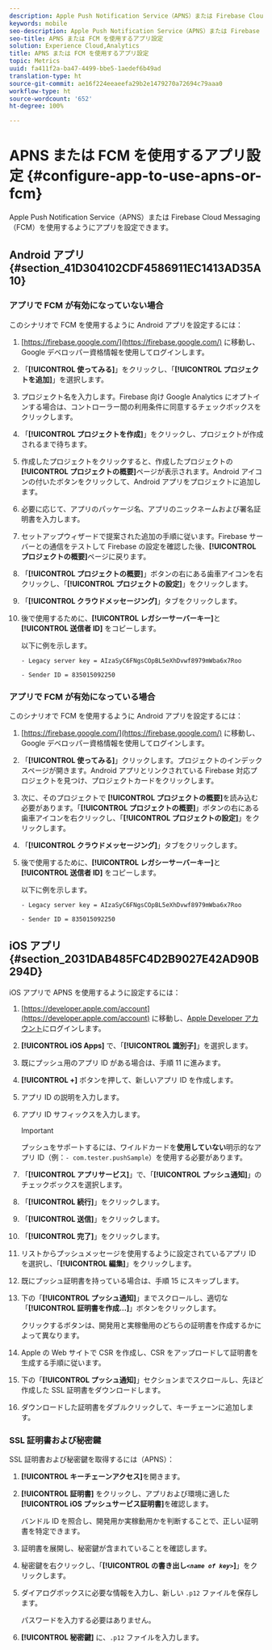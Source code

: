 ```yaml
---
description: Apple Push Notification Service（APNS）または Firebase Cloud Messaging（FCM）を使用するようにアプリを設定できます。
keywords: mobile
seo-description: Apple Push Notification Service（APNS）または Firebase Cloud Messaging（FCM）を使用するようにアプリを設定できます。
seo-title: APNS または FCM を使用するアプリ設定
solution: Experience Cloud,Analytics
title: APNS または FCM を使用するアプリ設定
topic: Metrics
uuid: fa411f2a-ba47-4499-bbe5-1aedef6b49ad
translation-type: ht
source-git-commit: ae16f224eeaeefa29b2e1479270a72694c79aaa0
workflow-type: ht
source-wordcount: '652'
ht-degree: 100%

---
```



# APNS または FCM を使用するアプリ設定 {#configure-app-to-use-apns-or-fcm}

Apple Push Notification Service（APNS）または Firebase Cloud Messaging（FCM）を使用するようにアプリを設定できます。

## Android アプリ {#section_41D304102CDF4586911EC1413AD35A10}

### アプリで FCM が有効になっていない場合

このシナリオで FCM を使用するように Android アプリを設定するには：

1. [https://firebase.google.com/](https://firebase.google.com/) に移動し、Google デベロッパー資格情報を使用してログインします。

1. 「**[!UICONTROL 使ってみる]**」をクリックし、「**[!UICONTROL プロジェクトを追加]**」を選択します。

1. プロジェクト名を入力します。Firebase 向け Google Analytics にオプトインする場合は、コントローラー間の利用条件に同意するチェックボックスをクリックします。

1. 「**[!UICONTROL プロジェクトを作成]**」をクリックし、プロジェクトが作成されるまで待ちます。

1. 作成したプロジェクトをクリックすると、作成したプロジェクトの **[!UICONTROL プロジェクトの概要]**&#x200B;ページが表示されます。Android アイコンの付いたボタンをクリックして、Android アプリをプロジェクトに追加します。

1. 必要に応じて、アプリのパッケージ名、アプリのニックネームおよび署名証明書を入力します。

1. セットアップウィザードで提案された追加の手順に従います。Firebase サーバーとの通信をテストして Firebase の設定を確認した後、**[!UICONTROL プロジェクトの概要]**&#x200B;ページに戻ります。

1. 「**[!UICONTROL プロジェクトの概要]**」ボタンの右にある歯車アイコンを右クリックし、「**[!UICONTROL プロジェクトの設定]**」をクリックします。

1. 「**[!UICONTROL クラウドメッセージング]**」タブをクリックします。

1. 後で使用するために、**[!UICONTROL レガシーサーバーキー]**&#x200B;と&#x200B;**[!UICONTROL 送信者 ID]** をコピーします。

   以下に例を示します。

   ```
   - Legacy server key = AIzaSyC6FNgsCOpBL5eXhDvwf8979mWba6x7Roo
   ```

   ```
   - Sender ID = 835015092250
   ```

### アプリで FCM が有効になっている場合

このシナリオで FCM を使用するように Android アプリを設定するには：

1. [https://firebase.google.com/](https://firebase.google.com/) に移動し、Google デベロッパー資格情報を使用してログインします。

1. 「**[!UICONTROL 使ってみる]**」クリックします。プロジェクトのインデックスページが開きます。Android アプリとリンクされている Firebase 対応プロジェクトを見つけ、プロジェクトカードをクリックします。

1. 次に、そのプロジェクトで **[!UICONTROL プロジェクトの概要]**&#x200B;を読み込む必要があります。「**[!UICONTROL プロジェクトの概要]**」ボタンの右にある歯車アイコンを右クリックし、「**[!UICONTROL プロジェクトの設定]**」をクリックします。

1. 「**[!UICONTROL クラウドメッセージング]**」タブをクリックします。

1. 後で使用するために、**[!UICONTROL レガシーサーバーキー]**&#x200B;と **[!UICONTROL 送信者 ID]** をコピーします。

   以下に例を示します。

   ```
   - Legacy server key = AIzaSyC6FNgsCOpBL5eXhDvwf8979mWba6x7Roo
   ```

   ```
   - Sender ID = 835015092250
   ```



## iOS アプリ {#section_2031DAB485FC4D2B9027E42AD90B294D}

iOS アプリで APNS を使用するように設定するには：

1. [https://developer.apple.com/account](https://developer.apple.com/account) に移動し、[Apple Developer アカウント](https://developer.apple.com/account)にログインします。
1. **[!UICONTROL iOS Apps]** で、「**[!UICONTROL 識別子]**」を選択します。
1. 既にプッシュ用のアプリ ID がある場合は、手順 11 に進みます。
1. **[!UICONTROL +]** ボタンを押して、新しいアプリ ID を作成します。
1. アプリ ID の説明を入力します。
1. アプリ ID サフィックスを入力します。

   >[!IMPORTANT]
   >
   >プッシュをサポートするには、ワイルドカードを&#x200B;**使用していない**&#x200B;明示的なアプリ ID（例：`- com.tester.pushSample`）を使用する必要があります。

1. 「**[!UICONTROL アプリサービス]**」で、「**[!UICONTROL プッシュ通知]**」のチェックボックスを選択します。
1. 「**[!UICONTROL 続行]**」をクリックします。
1. 「**[!UICONTROL 送信]**」をクリックします。
1. 「**[!UICONTROL 完了]**」をクリックします。
1. リストからプッシュメッセージを使用するように設定されているアプリ ID を選択し、「**[!UICONTROL 編集]**」をクリックします。
1. 既にプッシュ証明書を持っている場合は、手順 15 にスキップします。
1. 下の「**[!UICONTROL プッシュ通知]**」までスクロールし、適切な 「**[!UICONTROL 証明書を作成...]**」ボタンをクリックします。

   クリックするボタンは、開発用と実稼働用のどちらの証明書を作成するかによって異なります。
1. Apple の Web サイトで CSR を作成し、CSR をアップロードして証明書を生成する手順に従います。
1. 下の「**[!UICONTROL プッシュ通知]**」セクションまでスクロールし、先ほど作成した SSL 証明書をダウンロードします。
1. ダウンロードした証明書をダブルクリックして、キーチェーンに追加します。

### SSL 証明書および秘密鍵

SSL 証明書および秘密鍵を取得するには（APNS）：

1. **[!UICONTROL キーチェーンアクセス]**&#x200B;を開きます。
1. **[!UICONTROL 証明書]** をクリックし、アプリおよび環境に適した&#x200B;**[!UICONTROL iOS プッシュサービス証明書]**&#x200B;を確認します。

   バンドル ID を照合し、開発用か実稼動用かを判断することで、正しい証明書を特定できます。

1. 証明書を展開し、秘密鍵が含まれていることを確認します。
1. 秘密鍵を右クリックし、「**[!UICONTROL の書き出し&#x200B;*`<name of key>`*]**」をクリックします。
1. ダイアログボックスに必要な情報を入力し、新しい `.p12` ファイルを保存します。

   パスワードを入力する必要はありません。

1. **[!UICONTROL 秘密鍵]** に、`.p12` ファイルを入力します。

